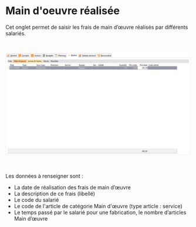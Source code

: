 # Main d'oeuvre réalisée


Cet onglet permet de saisir les frais de main d’œuvre réalisés par différents salariés.


 


![](MainOeuvre.png)


 


Les données à renseigner sont :


* La date de réalisation des frais de main d’œuvre
* La description de ce frais (libellé)
* Le code du salarié
* Le code de l'article de catégorie Main d'œuvre (type article : service)
* Le temps passé par le salarié pour une fabrication, le nombre d’articles Main d’œuvre


